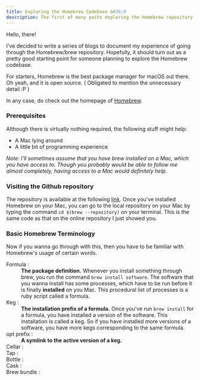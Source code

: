 ```yaml
---
title: Exploring the Homebrew Codebase &#35;0
description: The first of many posts exploring the Homebrew repository
---
```


Hello, there!

I've decided to write a series of blogs to document my experience of going through the Homebrew/brew repository. Hopefully, it should turn out as a pretty good starting point for someone planning to explore the Homebrew codebase.

For starters, Homebrew is the best package manager for macOS out there. Oh yeah, and it is open source. ( Obligated to mention the unnecessary detail :P )

In any case, do check out the homepage of [Homebrew](https://brew.sh).

### Prerequisites
Although there is virtually nothing required, the following stuff might help:
- A Mac lying around
- A little bit of programming experience

*Note: I'll sometimes assume that you have brew installed on a Mac, which you have access to. Though you probably would be able to follow me almost completely, having access to a Mac would definitely help.*

### Visiting the Github repository
The repository is available at the following [link](https://github.com/Homebrew/brew). Once you've installed Homebrew on your Mac, you can go to the local repository on your Mac by typing the command `cd $(brew --repository)` on your terminal. This is the same code as that on the online repository I just showed you.

### Basic Homebrew Terminology
Now if you wanna go through with this, then you have to be familiar with Homebrew's usage of certain words.
<dl>
	<dt>Formula :</dt>
	<dd><b>The package definition.</b> Whenever you install something through brew, you run the command <code>brew install software</code>. The software that you wanna install has some processes, which have to be run before it is finally <b>installed</b> on you Mac. This procedural list of processes is a ruby script called a formula.</dd>
	<dt>Keg :</dt>
	<dd><b>The installation prefix of a formula.</b> Once you've run <code>brew install</code> for a formula, you have installed a version of the software. This installation is called a keg. So if you have installed more versions of a software, you have more kegs corresponding to the same formula.</dd>
	<dt>opt prefix :</dt>
	<dd><b>A symlink to the active version of a keg.</b></dd>
	<dt>Cellar :</dt>
	<dt>Tap :</dt>
	<dt>Bottle :</dt>
	<dt>Cask :</dt>
	<dt>Brew bundle :</dt>
</dl>
